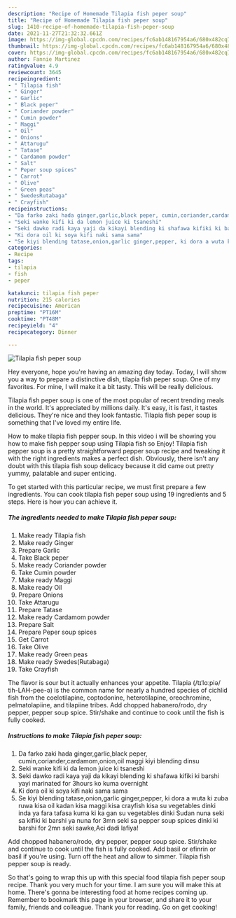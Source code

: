 ```yaml
---
description: "Recipe of Homemade Tilapia fish peper soup"
title: "Recipe of Homemade Tilapia fish peper soup"
slug: 1410-recipe-of-homemade-tilapia-fish-peper-soup
date: 2021-11-27T21:32:32.661Z
image: https://img-global.cpcdn.com/recipes/fc6ab148167954a6/680x482cq70/tilapia-fish-peper-soup-recipe-main-photo.jpg
thumbnail: https://img-global.cpcdn.com/recipes/fc6ab148167954a6/680x482cq70/tilapia-fish-peper-soup-recipe-main-photo.jpg
cover: https://img-global.cpcdn.com/recipes/fc6ab148167954a6/680x482cq70/tilapia-fish-peper-soup-recipe-main-photo.jpg
author: Fannie Martinez
ratingvalue: 4.9
reviewcount: 3645
recipeingredient:
- " Tilapia fish"
- " Ginger"
- " Garlic"
- " Black peper"
- " Coriander powder"
- " Cumin powder"
- " Maggi"
- " Oil"
- " Onions"
- " Attarugu"
- " Tatase"
- " Cardamom powder"
- " Salt"
- " Peper soup spices"
- " Carrot"
- " Olive"
- " Green peas"
- " SwedesRutabaga"
- " Crayfish"
recipeinstructions:
- "Da farko zaki hada ginger,garlic,black peper, cumin,coriander,cardamom,onion,oil maggi kiyi blending dinsu"
- "Seki wanke kifi ki da lemon juice ki tsaneshi"
- "Seki dawko radi kaya yaji da kikayi blending ki shafawa kifiki ki barshi yayi marinated for 3hours ko kuma overnight"
- "Ki dora oil ki soya kifi naki sama sama"
- "Se kiyi blending tatase,onion,garlic ginger,pepper, ki dora a wuta ki zuba ruwa kisa oil kadan kisa maggi kisa crayfish kisa su vegetables dinki inda ya fara tafasa kuma ki ka gan su vegetables dinki Sudan nuna seki sa kifiki ki barshi ya nuna for 3mn seki sa pepper soup spices dinki ki barshi for 2mn seki sawke,Aci dadi lafiya!"
categories:
- Recipe
tags:
- tilapia
- fish
- peper

katakunci: tilapia fish peper 
nutrition: 215 calories
recipecuisine: American
preptime: "PT16M"
cooktime: "PT48M"
recipeyield: "4"
recipecategory: Dinner

---
```



![Tilapia fish peper soup](https://img-global.cpcdn.com/recipes/fc6ab148167954a6/680x482cq70/tilapia-fish-peper-soup-recipe-main-photo.jpg)

Hey everyone, hope you're having an amazing day today. Today, I will show you a way to prepare a distinctive dish, tilapia fish peper soup. One of my favorites. For mine, I will make it a bit tasty. This will be really delicious.

Tilapia fish peper soup is one of the most popular of recent trending meals in the world. It's appreciated by millions daily. It's easy, it is fast, it tastes delicious. They're nice and they look fantastic. Tilapia fish peper soup is something that I've loved my entire life.

How to make tilapia fish pepper soup. In this video i will be showing you how to make fish pepper soup using Tilapia fish so Enjoy! Tilapia fish pepper soup is a pretty straightforward pepper soup recipe and tweaking it with the right ingredients makes a perfect dish. Obviously, there isn&#39;t any doubt with this tilapia fish soup delicacy because it did came out pretty yummy, palatable and super enticing.


To get started with this particular recipe, we must first prepare a few ingredients. You can cook tilapia fish peper soup using 19 ingredients and 5 steps. Here is how you can achieve it.

<!--inarticleads1-->

##### The ingredients needed to make Tilapia fish peper soup:

1. Make ready  Tilapia fish
1. Make ready  Ginger
1. Prepare  Garlic
1. Take  Black peper
1. Make ready  Coriander powder
1. Take  Cumin powder
1. Make ready  Maggi
1. Make ready  Oil
1. Prepare  Onions
1. Take  Attarugu
1. Prepare  Tatase
1. Make ready  Cardamom powder
1. Prepare  Salt
1. Prepare  Peper soup spices
1. Get  Carrot
1. Take  Olive
1. Make ready  Green peas
1. Make ready  Swedes(Rutabaga)
1. Take  Crayfish


The flavor is sour but it actually enhances your appetite. Tilapia (/tɪˈlɑːpiə/ tih-LAH-pee-ə) is the common name for nearly a hundred species of cichlid fish from the coelotilapine, coptodonine, heterotilapine, oreochromine, pelmatolapiine, and tilapiine tribes. Add chopped habanero/rodo, dry pepper, pepper soup spice. Stir/shake and continue to cook until the fish is fully cooked. 

<!--inarticleads2-->

##### Instructions to make Tilapia fish peper soup:

1. Da farko zaki hada ginger,garlic,black peper, cumin,coriander,cardamom,onion,oil maggi kiyi blending dinsu
1. Seki wanke kifi ki da lemon juice ki tsaneshi
1. Seki dawko radi kaya yaji da kikayi blending ki shafawa kifiki ki barshi yayi marinated for 3hours ko kuma overnight
1. Ki dora oil ki soya kifi naki sama sama
1. Se kiyi blending tatase,onion,garlic ginger,pepper, ki dora a wuta ki zuba ruwa kisa oil kadan kisa maggi kisa crayfish kisa su vegetables dinki inda ya fara tafasa kuma ki ka gan su vegetables dinki Sudan nuna seki sa kifiki ki barshi ya nuna for 3mn seki sa pepper soup spices dinki ki barshi for 2mn seki sawke,Aci dadi lafiya!


Add chopped habanero/rodo, dry pepper, pepper soup spice. Stir/shake and continue to cook until the fish is fully cooked. Add basil or efinrin or basil if you&#39;re using. Turn off the heat and allow to simmer. Tilapia fish pepper soup is ready. 

So that's going to wrap this up with this special food tilapia fish peper soup recipe. Thank you very much for your time. I am sure you will make this at home. There's gonna be interesting food at home recipes coming up. Remember to bookmark this page in your browser, and share it to your family, friends and colleague. Thank you for reading. Go on get cooking!
